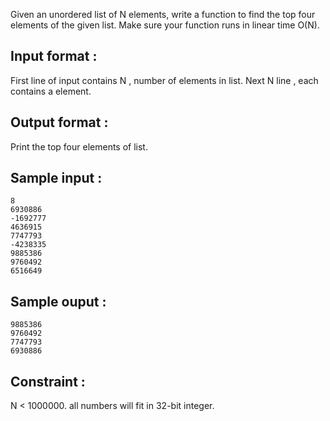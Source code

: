  Given an unordered list of N elements, write a function to find the top four elements of the given list. Make sure your function runs in linear time O(N).
 

## Input format :

 
First line of input contains N , number of elements in list.
Next N line , each contains a element.
 

## Output format :

 
Print the top four elements of list.
 

## Sample input :

 

    8
    6930886
    -1692777
    4636915
    7747793
    -4238335
    9885386
    9760492
    6516649

 

## Sample ouput :

 

    9885386
    9760492
    7747793
    6930886

 

## Constraint :

 
N < 1000000.
all numbers will fit  in 32-bit integer.
